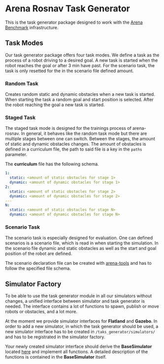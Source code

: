 # Arena Rosnav Task Generator

This is the task generator package designed to work with the [Arena Benchmark](https://github.com/Arena-Rosnav/arena-rosnav) infrastructure.

## Task Modes

Our task generator package offers four task modes. We define a task as the process of a robot driving to a desired goal. A new task is started when the robot reaches the goal or after 3 min have past. For the scenario task, the task is only resetted for the in the scenario file defined amount.

### Random Task

Creates random static and dynamic obstacles when a new task is started. When starting the task a random goal and start position is selected. After the robot reaching the goal a new task is started.

### Staged Task

The staged task mode is designed for the trainings process of arena-rosnav. In general, it behaves like the random task mode but there are multiple stages between one can switch. Between the stages, the amount of static and dynamic obstacles changes. The amount of obstacles is defined in a curriculum file, the path to said file is a key in the `paths` parameter.

The **curriculum** file has the following schema.

```yaml
1:
  static: <amount of static obstacles for stage 1>
  dynamic: <amount of dynamic obstacles for stage 1>
2:
  static: <amount of static obstacles for stage 2>
  dynamic: <amount of dynamic obstacles for stage 2>
---
N:
  static: <amount of static obstacles for stage N>
  dynamic: <amount of dynamic obstacles for stage N>
```

### Scenario Task

The scenario task is especially designed for evaluation. One can defined scenarios
is a scenario file, which is read in when starting the simulation. In the scenario
file dynamic and static obstacles as well as the start and goal position of the
robot are defined.

The scenario declaration file can be created with [arena-tools](https://github.com/Arena-Rosnav/arena-tools) and has to follow
the specified file schema.

## Simulator Factory

To be able to use the task generator module in all our simulators without changes, a unified interface between simulator and task generator is needed. The interface contains a lot of functions to spawn, publish or move robots or obstacles, and a lot more.

At the moment we provide simulator interfaces for **Flatland** and **Gazebo**. In order to add a new simulator, in which the task generator should be used, a new simulator interface has to be created in `/taks_generator/simulators/` and has to be registrated in the simulator factory.

Your newly created simulator interface should derive the **BaseSimulator** located [here](TODO) and implement all functions. A detailed description of the functions is contained in the **BaseSimulator** itself.
